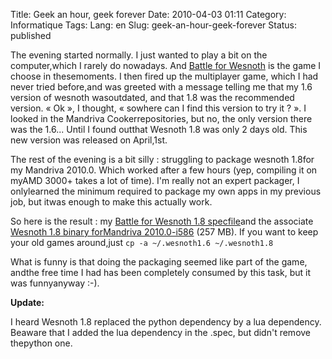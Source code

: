 Title: Geek an hour, geek forever
Date: 2010-04-03 01:11
Category: Informatique
Tags:
Lang: en
Slug: geek-an-hour-geek-forever
Status: published

The evening started normally. I just wanted to play a bit on the computer,which I rarely do nowadays. And [Battle for Wesnoth](http://wesnoth.org) is the game I choose in thesemoments. I then fired up the multiplayer game, which I had never tried before,and was greeted with a message telling me that my 1.6 version of wesnoth wasoutdated, and that 1.8 was the recommended version. « Ok », I thought, « sowhere can I find this version to try it ? ». I looked in the Mandriva Cookerrepositories, but no, the only version there was the 1.6... Until I found outthat Wesnoth 1.8 was only 2 days old. This new version was released on April,1st.

The rest of the evening is a bit silly : struggling to package wesnoth 1.8for my Mandriva 2010.0. Which worked after a few hours (yep, compiling it on myAMD 3000+ takes a lot of time). I'm really not an expert packager, I onlylearned the minimum required to package my own apps in my previous job, but itwas enough to make this actually work.

So here is the result : my [Battle for Wesnoth 1.8 specfile](/public/mandriva/packaging/wesnoth.spec)and the associate [Wesnoth 1.8 binary forMandriva 2010.0-i586](http://dl.free.fr/visJfVLc1) (257 MB). If you want to keep your old games around,just `cp -a ~/.wesnoth1.6 ~/.wesnoth1.8`

What is funny is that doing the packaging seemed like part of the game, andthe free time I had has been completely consumed by this task, but it was funnyanyway :-).

**Update:**

I heard Wesnoth 1.8 replaced the python dependency by a lua dependency. Beaware that I added the lua dependency in the .spec, but didn't remove thepython one.
